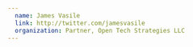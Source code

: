```yaml
---
  name: James Vasile
  link: http://twitter.com/jamesvasile
  organization: Partner, Open Tech Strategies LLC
---
```

